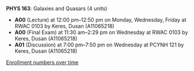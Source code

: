 **PHYS 163**: Galaxies and Quasars (4 units)

- **A00** (Lecture) at 12:00 pm–12:50 pm on Monday, Wednesday, Friday at RWAC 0103 by Keres, Dusan (A11065218)
- **A00** (Final Exam) at 11:30 am–2:29 pm on Wednesday at RWAC 0103 by Keres, Dusan (A11065218)
- **A01** (Discussion) at 7:00 pm–7:50 pm on Wednesday at PCYNH 121 by Keres, Dusan (A11065218)

[Enrollment numbers over time](./PHYS163.tsv)

